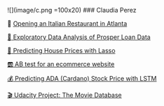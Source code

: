 ![](image/c.png =100x20) ### Claudia Perez


 :spaghetti: [ Opening an Italian Restaurant in Atlanta](https://nbviewer.jupyter.org/github/Claudia-Perez-Ruisanchez/Opening-an-Italian-Restaurant-in-Atlanta/blob/master/NewAtlanta.ipynb)

 [:money_with_wings: Exploratory Data Analysis of Prosper Loan Data](https://nbviewer.jupyter.org/github/Claudia-Perez-Ruisanchez/EDA-of-Prosper-Loan-Data/blob/master/exporatory_template.ipynb)
 
 [:office: Predicting House Prices with Lasso](https://nbviewer.jupyter.org/github/Claudia-Perez-Ruisanchez/House_Prices_Lasso/blob/master/House_Prices.ipynb)

 [:ab: AB test for an ecommerce website](https://nbviewer.jupyter.org/github/Claudia-Perez-Ruisanchez/AB-test-for-an-ecommerce-website/blob/master/Analyze_ab_test_results_notebook.ipynb)
 
 [:moneybag: Predicting ADA (Cardano) Stock Price with LSTM](https://nbviewer.jupyter.org/github/Claudia-Perez-Ruisanchez/Cardano/blob/master/Cardano.ipynb)

[:clapper: Udacity Project: The Movie Database](https://nbviewer.jupyter.org/github/Claudia-Perez-Ruisanchez/Udacity-Project-The-Movie-Database-TMDb-/blob/master/movies_tmdb.ipynb)



